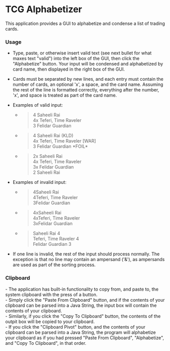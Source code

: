 # TCG Alphabetizer

This application provides a GUI to alphabetize and condense a list of trading cards.

<h3> Usage </h3>

- Type, paste, or otherwise insert valid text (see next bullet for what maxes text "valid") into the left box of the GUI, then click the "Alphabetize" button. 
Your input will be condensed and alphabetized by card name, then displayed in the right box of the GUI.

- Cards must be separated by new lines, and each entry must contain the number of cards, an optional 'x', a space, and the card name.
Assuming the rest of the line is formatted correctly, everything after the number, 'x', and space is treated as part of the card name.

- Examples of valid input:

  - >4 Saheeli Rai<br>
    4x Teferi, Time Raveler<br>
    3 Felidar Guardian

  - >4 Saheeli Rai (KLD)<br>
    4x Teferi, Time Raveler \[WAR]<br>
    3 Felidar Guardian \*FOIL*
  
  - >2x Saheeli Rai<br>
    4x Teferi, Time Raveler<br>
    3x Felidar Guardian<br>
    2 Saheeli Rai

- Examples of invalid input:

  - >4Saheeli Rai<br>
    4Teferi, Time Raveler<br>
    3Felidar Guardian
    
  - >4xSaheeli Rai<br>
    4xTeferi, Time Raveler<br>
    3xFelidar Guardian
      
  - >Saheeli Rai 4<br>
    Teferi, Time Raveler 4<br>
    Felidar Guardian 3

- If one line is invalid, the rest of the input should process normally. The exception is that no line may contain an ampersand ('&'), as ampersands are used as part of the sorting process.

<h3>Clipboard</h3>
- The application has built-in functionality to copy from, and paste to, the system clipboard with the press of a button. <br>
- Simply click the "Paste From Clipboard" button, and if the contents of your clipboard can be parsed into a Java String, the input box will contain the contents of your clipboard.<br>
- Similarly, if you click the "Copy To Clipboard" button, the contents of the outpit box will be copied to your clipboard.<br>
- If you click the "Clipboard Pivot" button, and the contents of your clipboard can be parsed into a Java String, the program will alphabetize your clipboard as if you had pressed "Paste From Clipboard", "Alphabetize", and "Copy To Clipboard", in that order.